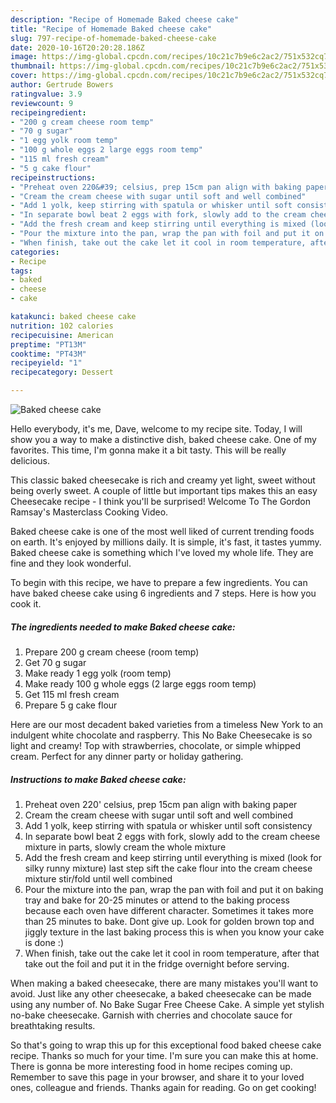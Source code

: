 ```yaml
---
description: "Recipe of Homemade Baked cheese cake"
title: "Recipe of Homemade Baked cheese cake"
slug: 797-recipe-of-homemade-baked-cheese-cake
date: 2020-10-16T20:20:28.186Z
image: https://img-global.cpcdn.com/recipes/10c21c7b9e6c2ac2/751x532cq70/baked-cheese-cake-recipe-main-photo.jpg
thumbnail: https://img-global.cpcdn.com/recipes/10c21c7b9e6c2ac2/751x532cq70/baked-cheese-cake-recipe-main-photo.jpg
cover: https://img-global.cpcdn.com/recipes/10c21c7b9e6c2ac2/751x532cq70/baked-cheese-cake-recipe-main-photo.jpg
author: Gertrude Bowers
ratingvalue: 3.9
reviewcount: 9
recipeingredient:
- "200 g cream cheese room temp"
- "70 g sugar"
- "1 egg yolk room temp"
- "100 g whole eggs 2 large eggs room temp"
- "115 ml fresh cream"
- "5 g cake flour"
recipeinstructions:
- "Preheat oven 220&#39; celsius, prep 15cm pan align with baking paper"
- "Cream the cream cheese with sugar until soft and well combined"
- "Add 1 yolk, keep stirring with spatula or whisker until soft consistency"
- "In separate bowl beat 2 eggs with fork, slowly add to the cream cheese mixture in parts, slowly cream the whole mixture"
- "Add the fresh cream and keep stirring until everything is mixed (look for silky runny mixture) last step sift the cake flour into the cream cheese mixture stir/fold until well combined"
- "Pour the mixture into the pan, wrap the pan with foil and put it on baking tray and bake for 20-25 minutes or attend to the baking process because each oven have different character. Sometimes it takes more than 25 minutes to bake. Dont give up. Look for golden brown top and jiggly texture in the last baking process this is when you know your cake is done :)"
- "When finish, take out the cake let it cool in room temperature, after that take out the foil and put it in the fridge overnight before serving."
categories:
- Recipe
tags:
- baked
- cheese
- cake

katakunci: baked cheese cake 
nutrition: 102 calories
recipecuisine: American
preptime: "PT13M"
cooktime: "PT43M"
recipeyield: "1"
recipecategory: Dessert

---
```



![Baked cheese cake](https://img-global.cpcdn.com/recipes/10c21c7b9e6c2ac2/751x532cq70/baked-cheese-cake-recipe-main-photo.jpg)

Hello everybody, it's me, Dave, welcome to my recipe site. Today, I will show you a way to make a distinctive dish, baked cheese cake. One of my favorites. This time, I'm gonna make it a bit tasty. This will be really delicious.

This classic baked cheesecake is rich and creamy yet light, sweet without being overly sweet. A couple of little but important tips makes this an easy Cheesecake recipe - I think you&#39;ll be surprised! Welcome To The Gordon Ramsay&#39;s Masterclass Cooking Video.

Baked cheese cake is one of the most well liked of current trending foods on earth. It's enjoyed by millions daily. It is simple, it's fast, it tastes yummy. Baked cheese cake is something which I've loved my whole life. They are fine and they look wonderful.


To begin with this recipe, we have to prepare a few ingredients. You can have baked cheese cake using 6 ingredients and 7 steps. Here is how you cook it.

<!--inarticleads1-->

##### The ingredients needed to make Baked cheese cake:

1. Prepare 200 g cream cheese (room temp)
1. Get 70 g sugar
1. Make ready 1 egg yolk (room temp)
1. Make ready 100 g whole eggs (2 large eggs room temp)
1. Get 115 ml fresh cream
1. Prepare 5 g cake flour


Here are our most decadent baked varieties from a timeless New York to an indulgent white chocolate and raspberry. This No Bake Cheesecake is so light and creamy! Top with strawberries, chocolate, or simple whipped cream. Perfect for any dinner party or holiday gathering. 

<!--inarticleads2-->

##### Instructions to make Baked cheese cake:

1. Preheat oven 220&#39; celsius, prep 15cm pan align with baking paper
1. Cream the cream cheese with sugar until soft and well combined
1. Add 1 yolk, keep stirring with spatula or whisker until soft consistency
1. In separate bowl beat 2 eggs with fork, slowly add to the cream cheese mixture in parts, slowly cream the whole mixture
1. Add the fresh cream and keep stirring until everything is mixed (look for silky runny mixture) last step sift the cake flour into the cream cheese mixture stir/fold until well combined
1. Pour the mixture into the pan, wrap the pan with foil and put it on baking tray and bake for 20-25 minutes or attend to the baking process because each oven have different character. Sometimes it takes more than 25 minutes to bake. Dont give up. Look for golden brown top and jiggly texture in the last baking process this is when you know your cake is done :)
1. When finish, take out the cake let it cool in room temperature, after that take out the foil and put it in the fridge overnight before serving.


When making a baked cheesecake, there are many mistakes you&#39;ll want to avoid. Just like any other cheesecake, a baked cheesecake can be made using any number of. No Bake Sugar Free Cheese Cake. A simple yet stylish no-bake cheesecake. Garnish with cherries and chocolate sauce for breathtaking results. 

So that's going to wrap this up for this exceptional food baked cheese cake recipe. Thanks so much for your time. I'm sure you can make this at home. There is gonna be more interesting food in home recipes coming up. Remember to save this page in your browser, and share it to your loved ones, colleague and friends. Thanks again for reading. Go on get cooking!
